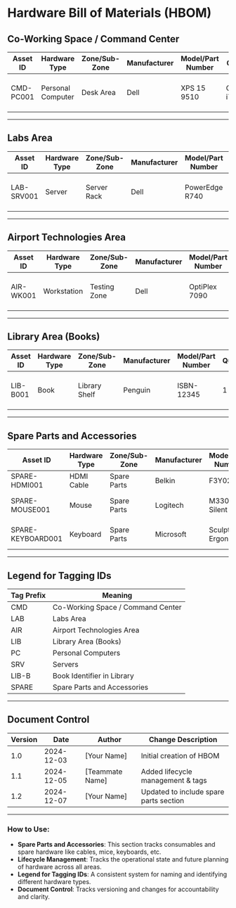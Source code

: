 # Hardware Bill of Materials (HBOM)

## Co-Working Space / Command Center
| Asset ID  | Hardware Type     | Zone/Sub-Zone | Manufacturer | Model/Part Number | CPU         | RAM  | Storage     | Date of Purchase | Warranty Expiry | Status  | Lifecycle Management   | Notes                           |
|-----------|-------------------|---------------|--------------|-------------------|-------------|------|-------------|------------------|-----------------|---------|------------------------|---------------------------------|
| CMD-PC001 | Personal Computer | Desk Area     | Dell         | XPS 15 9510       | Core i7     | 16GB | 512GB SSD   | 2024-02-01       | 2026-02-01      | Active  | Active - Replacement scheduled 2026 | Shared for team collaboration   |

---

## Labs Area
| Asset ID | Hardware Type     | Zone/Sub-Zone | Manufacturer | Model/Part Number | CPU       | RAM  | Storage     | Date of Purchase | Warranty Expiry | Status   | Lifecycle Management    | Notes                        |
|----------|-------------------|---------------|--------------|-------------------|-----------|------|-------------|------------------|-----------------|----------|-------------------------|------------------------------|
| LAB-SRV001 | Server           | Server Rack   | Dell         | PowerEdge R740    | Xeon Gold | 256GB| 4TB NVMe SSD| 2023-06-15       | 2026-06-15      | Active   | Active - Replacement scheduled 2028 | Running virtual machines |

---

## Airport Technologies Area
| Asset ID | Hardware Type     | Zone/Sub-Zone | Manufacturer | Model/Part Number | CPU       | RAM  | Storage     | Date of Purchase | Warranty Expiry | Status   | Lifecycle Management    | Notes                        |
|----------|-------------------|---------------|--------------|-------------------|-----------|------|-------------|------------------|-----------------|----------|-------------------------|------------------------------|
| AIR-WK001 | Workstation       | Testing Zone  | Dell         | OptiPlex 7090     | Core i5   | 8GB  | 512GB SSD   | 2024-03-01       | 2027-03-01      | Active   | Active - Replacement scheduled 2027 | For running simulations       |

---

## Library Area (Books)
| Asset ID  | Hardware Type     | Zone/Sub-Zone | Manufacturer | Model/Part Number | Quantity | Date of Purchase | Lifecycle Management | Notes                           |
|-----------|-------------------|---------------|--------------|-------------------|----------|------------------|----------------------|---------------------------------|
| LIB-B001  | Book              | Library Shelf | Penguin      | ISBN-12345        | 1        | 2024-01-10       | Active - Replacement scheduled 2025 | Introductory cybersecurity guide |

---

## Spare Parts and Accessories
| Asset ID  | Hardware Type          | Zone/Sub-Zone  | Manufacturer   | Model/Part Number | Quantity | Date of Purchase | Lifecycle Management | Notes                           |
|-----------|------------------------|----------------|----------------|-------------------|----------|------------------|----------------------|---------------------------------|
| SPARE-HDMI001 | HDMI Cable          | Spare Parts    | Belkin         | F3Y021bt          | 10       | 2024-11-20       | Active               | For monitor connections        |
| SPARE-MOUSE001 | Mouse               | Spare Parts    | Logitech       | M330 Silent Plus  | 5        | 2024-11-15       | Active               | Backup for co-working space    |
| SPARE-KEYBOARD001 | Keyboard          | Spare Parts    | Microsoft      | Sculpt Ergonomic  | 3        | 2024-11-18       | Active               | Backup for co-working space    |

---

## Legend for Tagging IDs
| Tag Prefix | Meaning                          |
|------------|----------------------------------|
| CMD        | Co-Working Space / Command Center|
| LAB        | Labs Area                        |
| AIR        | Airport Technologies Area       |
| LIB        | Library Area (Books)            |
| PC         | Personal Computers               |
| SRV        | Servers                          |
| LIB-B      | Book Identifier in Library      |
| SPARE      | Spare Parts and Accessories     |

---

## Document Control
| Version | Date       | Author            | Change Description               |
|---------|------------|-------------------|----------------------------------|
| 1.0     | 2024-12-03 | [Your Name]       | Initial creation of HBOM         |
| 1.1     | 2024-12-05 | [Teammate Name]   | Added lifecycle management & tags|
| 1.2     | 2024-12-07 | [Your Name]       | Updated to include spare parts section |

---

### How to Use:
- **Spare Parts and Accessories**: This section tracks consumables and spare hardware like cables, mice, keyboards, etc.
- **Lifecycle Management**: Tracks the operational state and future planning of hardware across all areas.
- **Legend for Tagging IDs**: A consistent system for naming and identifying different hardware types.
- **Document Control**: Tracks versioning and changes for accountability and clarity.



